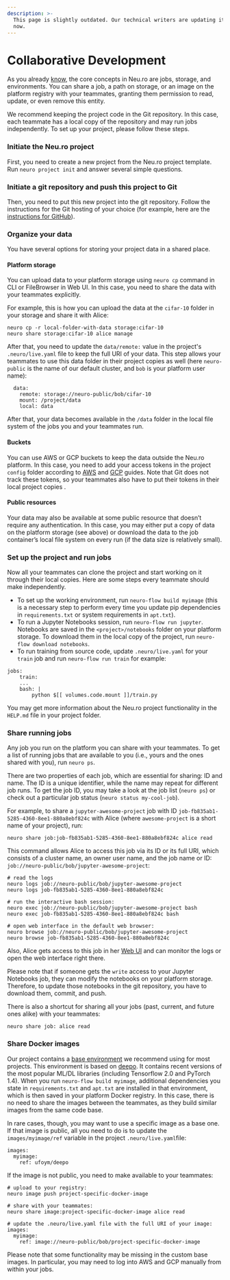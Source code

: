 ```yaml
---
description: >-
  This page is slightly outdated. Our technical writers are updating it right
  now.
---
```


# Collaborative Development

As you already [know](getting-started.md#understanding-core-concepts), the core concepts in Neu.ro are jobs, storage, and environments. You can share a job, a path on storage, or an image on the platform registry with your teammates, granting them permission to read, update, or even remove this entity.

We recommend keeping the project code in the Git repository. In this case, each teammate has a local copy of the repository and may run jobs independently. To set up your project, please follow these steps.

### Initiate the Neu.ro project

First, you need to create a new project from the Neu.ro project template. Run `neuro project init` and answer several simple questions.

### Initiate a git repository and push this project to Git

Then, you need to put this new project into the git repository. Follow the instructions for the Git hosting of your choice \(for example, here are the [instructions for GitHub](https://help.github.com/en/github/importing-your-projects-to-github/adding-an-existing-project-to-github-using-the-command-line)\).

### Organize your data

You have several options for storing your project data in a shared place.

#### Platform storage

You can upload data to your platform storage using `neuro cp` command in CLI or FileBrowser in Web UI. In this case, you need to share the data with your teammates explicitly.

For example, this is how you can upload the data at the `cifar-10` folder in your storage and share it with Alice:

```text
neuro cp -r local-folder-with-data storage:cifar-10
neuro share storage:cifar-10 alice manage
```

After that, you need to update the `data/remote:` value in the project's `.neuro/live.yaml` file to keep the full URI of your data. This step allows your teammates to use this data folder in their project copies as well \(here `neuro-public` is the name of our default cluster, and `bob` is your platform user name\):

```text
  data:
    remote: storage://neuro-public/bob/cifar-10
    mount: /project/data
    local: data
```

After that, your data becomes available in the `/data` folder in the local file system of the jobs you and your teammates run.

#### Buckets

You can use AWS or GCP buckets to keep the data outside the Neu.ro platform. In this case, you need to add your access tokens in the project `config` folder according to [AWS](https://docs.neu.ro/toolbox/accessing-object-storage-in-aws) and [GCP](https://docs.neu.ro/toolbox/accessing-object-storage-in-gcp) guides. Note that Git does not track these tokens, so your teammates also have to put their tokens in their local project copies .

#### Public resources

Your data may also be available at some public resource that doesn’t require any authentication. In this case, you may either put a copy of data on the platform storage \(see above\) or download the data to the job container’s local file system on every run \(if the data size is relatively small\).

### Set up the project and run jobs

Now all your teammates can clone the project and start working on it through their local copies. Here are some steps every teammate should make independently.

* To set up the working environment, run `neuro-flow build myimage` \(this is a necessary step to perform every time you update pip dependencies in `requirements.txt` or system requirements in `apt.txt`\). 
* To run a Jupyter Notebooks session, run `neuro-flow run jupyter`. Notebooks are saved in the `<project>/notebooks` folder on your platform storage. To download them in the local copy of the project, run `neuro-flow download notebooks`.
* To run training from source code, update `.neuro/live.yaml` for your `train` job and run `neuro-flow run train` for example:

```text
jobs:
    train:
    ...
    bash: |
        python $[[ volumes.code.mount ]]/train.py
```

You may get more information about the Neu.ro project functionality in the `HELP.md` file in your project folder.

### Share running jobs 

Any job you run on the platform you can share with your teammates. To get a list of running jobs that are available to you \(i.e., yours and the ones shared with you\), run `neuro ps`. 

There are two properties of each job, which are essential for sharing: ID and name. The ID is a unique identifier, while the name may repeat for different job runs. To get the job ID, you may take a look at the job list \(`neuro ps`\) or check out a particular job status \(`neuro status my-cool-job`\).

For example, to share a `jupyter-awesome-project` job with ID `job-fb835ab1-5285-4360-8ee1-880a8ebf824c` with Alice \(where `awesome-project` is a short name of your project\), run:

```text
neuro share job:job-fb835ab1-5285-4360-8ee1-880a8ebf824c alice read
```

This command allows Alice to access this job via its ID or its full URI, which consists of a cluster name, an owner user name, and the job name or ID: `job://neuro-public/bob/jupyter-awesome-project`:

```text
# read the logs
neuro logs job://neuro-public/bob/jupyter-awesome-project
neuro logs job-fb835ab1-5285-4360-8ee1-880a8ebf824c   

# run the interactive bash session:
neuro exec job://neuro-public/bob/jupyter-awesome-project bash  
neuro exec job-fb835ab1-5285-4360-8ee1-880a8ebf824c bash   
    
# open web interface in the default web browser:
neuro browse job://neuro-public/bob/jupyter-awesome-project 
neuro browse job-fb835ab1-5285-4360-8ee1-880a8ebf824c
```

Also, Alice gets access to this job in her [Web UI](https://app.neu.ro/) and can monitor the logs or open the web interface right there.

Please note that if someone gets the `write` access to your Jupyter Notebooks job, they can modify the notebooks on your platform storage. Therefore, to update those notebooks in the git repository, you have to download them, commit, and push.

There is also a shortcut for sharing all your jobs \(past, current, and future ones alike\) with your teammates:

```text
neuro share job: alice read
```

### Share Docker images 

Our project contains a [base environment](https://hub.docker.com/r/neuromation/base) we recommend using for most projects. This environment is based on [deepo](https://github.com/ufoym/deepo). It contains recent versions of the most popular ML/DL libraries \(including Tensorflow 2.0 and PyTorch 1.4\). When you run `neuro-flow build myimage`, additional dependencies you state in `requirements.txt` and `apt.txt` are installed in that environment, which is then saved in your platform Docker registry. In this case, there is no need to share the images between the teammates, as they build similar images from the same code base.

In rare cases, though, you may want to use a specific image as a base one. If that image is public, all you need to do is to update the `images/myimage/ref` variable in the project `.neuro/live.yaml`file:

```text
images:
  myimage:
    ref: ufoym/deepo
```

If the image is not public, you need to make available to your teammates:

```text
# upload to your registry:
neuro image push project-specific-docker-image

# share with your teammates:
neuro share image:project-specific-docker-image alice read

# update the .neuro/live.yaml file with the full URI of your image:
images:
  myimage:
    ref: image://neuro-public/bob/project-specific-docker-image
```

Please note that some functionality may be missing in the custom base images. In particular, you may need to log into AWS and GCP manually from within your jobs. 

